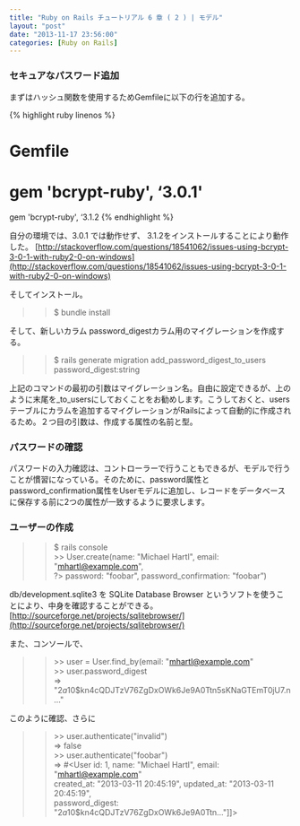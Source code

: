 ```yaml
---
title: "Ruby on Rails チュートリアル 6 章 ( 2 ) | モデル"
layout: "post"
date: "2013-11-17 23:56:00"
categories: [Ruby on Rails]
---
```


### セキュアなパスワード追加

まずはハッシュ関数を使用するためGemfileに以下の行を追加する。

{% highlight ruby linenos %}
# Gemfile
# gem 'bcrypt-ruby', ‘3.0.1'
gem 'bcrypt-ruby', ‘3.1.2
{% endhighlight %}

自分の環境では、3.0.1 では動作せず、 3.1.2をインストールすることにより動作した。
[http://stackoverflow.com/questions/18541062/issues-using-bcrypt-3-0-1-with-ruby2-0-on-windows](http://stackoverflow.com/questions/18541062/issues-using-bcrypt-3-0-1-with-ruby2-0-on-windows)

そしてインストール。

>> $ bundle install

そして、新しいカラム password_digestカラム用のマイグレーションを作成する。

>> $ rails generate migration add_password_digest_to_users password_digest:string

上記のコマンドの最初の引数はマイグレーション名。自由に設定できるが、上のように末尾を_to_usersにしておくことをお勧めします。こうしておくと、usersテーブルにカラムを追加するマイグレーションがRailsによって自動的に作成されるため。２つ目の引数は、作成する属性の名前と型。

### パスワードの確認

パスワードの入力確認は、コントローラーで行うこともできるが、モデルで行うことが慣習になっている。そのために、password属性とpassword_confirmation属性をUserモデルに追加し、レコードをデータベースに保存する前に2つの属性が一致するように要求します。

### ユーザーの作成

>> $ rails console<br />
>> \>\> User.create(name: "Michael Hartl", email: "mhartl@example.com",<br />
>> ?>  password: "foobar", password_confirmation: "foobar”)

db/development.sqlite3 を SQLite Database Browser というソフトを使うことにより、中身を確認することができる。[http://sourceforge.net/projects/sqlitebrowser/](http://sourceforge.net/projects/sqlitebrowser/) 

また、コンソールで、

>> \>\>  user =  User.find_by(email: "mhartl@example.com"<br />
>> \>\> user.password_digest<br />
>> => "$2a$10$kn4cQDJTzV76ZgDxOWk6Je9A0Ttn5sKNaGTEmT0jU7.n…"<br />

このように確認、さらに

>> \>\> user.authenticate("invalid")<br />
>> => false<br />
>> \>\> user.authenticate("foobar")<br />
>> => #<User id: 1, name: "Michael Hartl", email: "mhartl@example.com"<br />
created_at: "2013-03-11 20:45:19", updated_at: "2013-03-11 20:45:19",<br />
password_digest: "$2a$10$kn4cQDJTzV76ZgDxOWk6Je9A0Ttn..."]]><br />